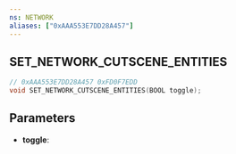```yaml
---
ns: NETWORK
aliases: ["0xAAA553E7DD28A457"]
---
```

## SET_NETWORK_CUTSCENE_ENTITIES

```c
// 0xAAA553E7DD28A457 0xFD0F7EDD
void SET_NETWORK_CUTSCENE_ENTITIES(BOOL toggle);
```


## Parameters
* **toggle**: 

